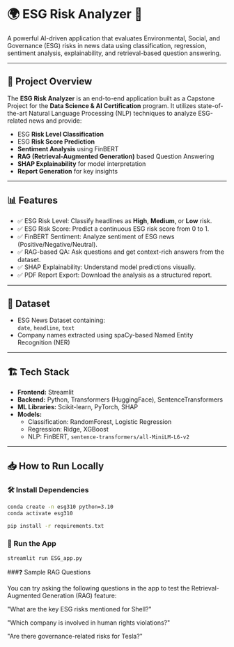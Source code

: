 # 🌍 ESG Risk Analyzer 🧠

A powerful AI-driven application that evaluates Environmental, Social, and Governance (ESG) risks in news data using classification, regression, sentiment analysis, explainability, and retrieval-based question answering.

---

## 📌 Project Overview

The **ESG Risk Analyzer** is an end-to-end application built as a Capstone Project for the **Data Science & AI Certification** program. It utilizes state-of-the-art Natural Language Processing (NLP) techniques to analyze ESG-related news and provide:

- ESG **Risk Level Classification**
- ESG **Risk Score Prediction**
- **Sentiment Analysis** using FinBERT
- **RAG (Retrieval-Augmented Generation)** based Question Answering
- **SHAP Explainability** for model interpretation
- **Report Generation** for key insights

---

## 📊 Features

- ✅ ESG Risk Level: Classify headlines as **High**, **Medium**, or **Low** risk.
- ✅ ESG Risk Score: Predict a continuous ESG risk score from 0 to 1.
- ✅ FinBERT Sentiment: Analyze sentiment of ESG news (Positive/Negative/Neutral).
- ✅ RAG-based QA: Ask questions and get context-rich answers from the dataset.
- ✅ SHAP Explainability: Understand model predictions visually.
- ✅ PDF Report Export: Download the analysis as a structured report.

---

## 📁 Dataset

- ESG News Dataset containing:  
  `date`, `headline`, `text`  
- Company names extracted using spaCy-based Named Entity Recognition (NER)

---

## 🏗️ Tech Stack

- **Frontend:** Streamlit  
- **Backend:** Python, Transformers (HuggingFace), SentenceTransformers  
- **ML Libraries:** Scikit-learn, PyTorch, SHAP  
- **Models:**  
  - Classification: RandomForest, Logistic Regression  
  - Regression: Ridge, XGBoost  
  - NLP: FinBERT, `sentence-transformers/all-MiniLM-L6-v2`

---

## 📥 How to Run Locally

### 🛠️ Install Dependencies

```bash
conda create -n esg310 python=3.10
conda activate esg310

pip install -r requirements.txt
```

### 🚀 Run the App 

```bash
streamlit run ESG_app.py
```

###❓ Sample RAG Questions

You can try asking the following questions in the app to test the Retrieval-Augmented Generation (RAG) feature:

"What are the key ESG risks mentioned for Shell?"

"Which company is involved in human rights violations?"

"Are there governance-related risks for Tesla?"









